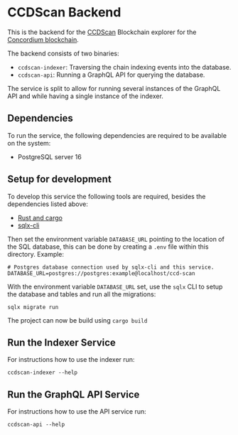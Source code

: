 # CCDScan Backend

This is the backend for the [CCDScan](https://ccdscan.io/) Blockchain explorer for the [Concordium blockchain](https://concordium.com/).

The backend consists of two binaries:

- `ccdscan-indexer`: Traversing the chain indexing events into the database.
- `ccdscan-api`: Running a GraphQL API for querying the database.

The service is split to allow for running several instances of the GraphQL API and while having a single instance of the indexer.

## Dependencies

To run the service, the following dependencies are required to be available on the system:

- PostgreSQL server 16

## Setup for development

To develop this service the following tools are required, besides the dependencies listed above:

- [Rust and cargo](https://rustup.rs/)
- [sqlx-cli](https://crates.io/crates/sqlx-cli)

Then set the environment variable `DATABASE_URL` pointing to the location of the SQL database, this can be done by creating a `.env` file within this directory.
Example:

```
# Postgres database connection used by sqlx-cli and this service.
DATABASE_URL=postgres://postgres:example@localhost/ccd-scan
```

With the environment variable `DATABASE_URL` set, use the `sqlx` CLI to setup the database and tables and run all the migrations:

```
sqlx migrate run
```

The project can now be build using `cargo build`

## Run the Indexer Service

For instructions how to use the indexer run:

```
ccdscan-indexer --help
```

<!-- TODO When service become stable: add documentation of arguments and environment variables. -->

## Run the GraphQL API Service

For instructions how to use the API service run:

```
ccdscan-api --help
```

<!-- TODO When service become stable: add documentation of arguments and environment variables. -->
